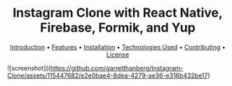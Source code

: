 <h1 align="center">
  Instagram Clone with React Native, Firebase, Formik, and Yup
  <br>
</h1>

<p align="center">
  <a href="#key-features">Introduction</a> •
  <a href="#how-to-use">Features</a> •
  <a href="#download">Installation</a> •
  <a href="#credits">Technologies Used</a> •
  <a href="#related">Contributing</a> •
  <a href="#license">License</a>
</p>

![screenshot]((https://github.com/garretthanberg/Instagram-Clone/assets/115447682/e2e0bae4-8dea-4279-ae36-e316b432be17)
